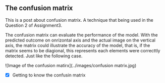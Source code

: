 ## The confusion matrix

This is a post about confusion matrix. A technique that being used in the Question 2 of Assignment3.

The confusion matrix can evaluate the performance of the model. With the predicted outcome on onrizontal axis and the actual image on the vertical axis, the matrix
could illustrate the accuracy of the model, that is, if the matrix seems to be diagional, this represents each elements were correcttly detected. Just like the
following case.

![Image of the confusion matirx](../images/confusion matrix.jpg)

-[x] Getting to know the confusin matrix

